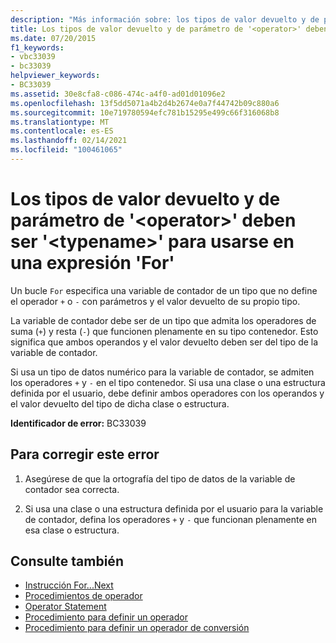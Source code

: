 ```yaml
---
description: "Más información sobre: los tipos de valor devuelto y de parámetro de ' <operator> ' deben ser ' <typename> ' para usarse en una instrucción ' for '"
title: Los tipos de valor devuelto y de parámetro de '<operator>' deben ser '<typename>' para usarse en una expresión 'For'
ms.date: 07/20/2015
f1_keywords:
- vbc33039
- bc33039
helpviewer_keywords:
- BC33039
ms.assetid: 30e8cfa8-c086-474c-a4f0-ad01d01096e2
ms.openlocfilehash: 13f5dd5071a4b2d4b2674e0a7f44742b09c880a6
ms.sourcegitcommit: 10e719780594efc781b15295e499c66f316068b8
ms.translationtype: MT
ms.contentlocale: es-ES
ms.lasthandoff: 02/14/2021
ms.locfileid: "100461065"
---
```

# <a name="return-and-parameter-types-of-operator-must-be-typename-to-be-used-in-a-for-statement"></a>Los tipos de valor devuelto y de parámetro de '\<operator>' deben ser '\<typename>' para usarse en una expresión 'For'

Un bucle `For` especifica una variable de contador de un tipo que no define el operador `+` o `-` con parámetros y el valor devuelto de su propio tipo.  
  
 La variable de contador debe ser de un tipo que admita los operadores de suma (`+`) y resta (`-`) que funcionen plenamente en su tipo contenedor. Esto significa que ambos operandos y el valor devuelto deben ser del tipo de la variable de contador.  
  
 Si usa un tipo de datos numérico para la variable de contador, se admiten los operadores `+` y `-` en el tipo contenedor. Si usa una clase o una estructura definida por el usuario, debe definir ambos operadores con los operandos y el valor devuelto del tipo de dicha clase o estructura.  
  
 **Identificador de error:** BC33039  
  
## <a name="to-correct-this-error"></a>Para corregir este error  
  
1. Asegúrese de que la ortografía del tipo de datos de la variable de contador sea correcta.  
  
2. Si usa una clase o una estructura definida por el usuario para la variable de contador, defina los operadores `+` y `-` que funcionan plenamente en esa clase o estructura.  
  
## <a name="see-also"></a>Consulte también

- [Instrucción For...Next](../language-reference/statements/for-next-statement.md)
- [Procedimientos de operador](../programming-guide/language-features/procedures/operator-procedures.md)
- [Operator Statement](../language-reference/statements/operator-statement.md)
- [Procedimiento para definir un operador](../programming-guide/language-features/procedures/how-to-define-an-operator.md)
- [Procedimiento para definir un operador de conversión](../programming-guide/language-features/procedures/how-to-define-a-conversion-operator.md)
